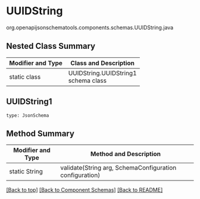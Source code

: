 # UUIDString
org.openapijsonschematools.components.schemas.UUIDString.java

## Nested Class Summary
| Modifier and Type | Class and Description |
| ----------------- | ---------------------- |
| static class | UUIDString.UUIDString1<br> schema class |

## UUIDString1
```
type: JsonSchema
```

## Method Summary
| Modifier and Type | Method and Description |
| ----------------- | ---------------------- |
| static String | validate(String arg, SchemaConfiguration configuration) |

[[Back to top]](#top) [[Back to Component Schemas]](../../../README.md#Component-Schemas) [[Back to README]](../../../README.md)
